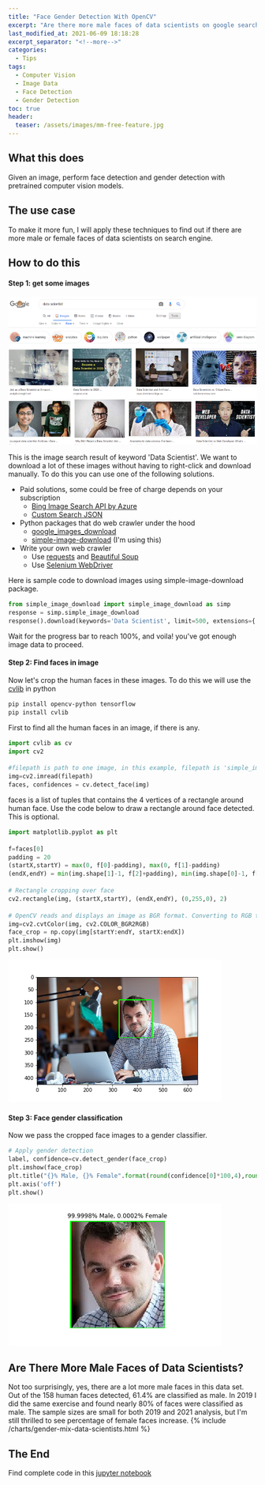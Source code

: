 ```yaml
---
title: "Face Gender Detection With OpenCV"
excerpt: "Are there more male faces of data scientists on google search"
last_modified_at: 2021-06-09 18:18:28
excerpt_separator: "<!--more-->"
categories:
  - Tips
tags:
  - Computer Vision
  - Image Data
  - Face Detection
  - Gender Detection
toc: true
header:
  teaser: /assets/images/mm-free-feature.jpg
---
```


## What this does
Given an image, perform face detection and gender detection with pretrained computer vision models.


## The use case
To make it more fun, I will apply these techniques to find out if there are more male or female faces of data scientists on search engine.

## How to do this
#### Step 1: get some images
![Google Image Search](/assets/images/google-image-search-data-scientist.PNG)

This is the image search result of keyword 'Data Scientist'. We want to download a lot of these images without having to right-click and download manually. To do this you can use one of the following solutions. 
* Paid solutions, some could be free of charge depends on your subscription
    * [Bing Image Search API by Azure](https://www.microsoft.com/en-us/bing/apis/bing-image-search-api)
    * [Custom Search JSON](https://developers.google.com/custom-search/v1/overview)
* Python packages that do web crawler under the hood
    * [google_images_download](https://pypi.org/project/google_images_download/)
    * [simple-image-download](https://pypi.org/project/simple-image-download/) (I'm using this)
* Write your own web crawler
    * Use [requests](https://docs.python-requests.org/en/master/) and [Beautiful Soup](https://pypi.org/project/beautifulsoup4/)
    * Use [Selenium WebDriver](https://www.selenium.dev/documentation/en/webdriver/)

Here is sample code to download images using simple-image-download package.

```python
from simple_image_download import simple_image_download as simp
response = simp.simple_image_download
response().download(keywords='Data Scientist', limit=500, extensions={'.jpg', '.png', '.ico', '.gif', '.jpeg'})
```
Wait for the progress bar to reach 100%, and voila! you've got enough image data to proceed.

#### Step 2: Find faces in image
Now let's crop the human faces in these images. To do this we will use the [cvlib](https://pypi.org/project/cvlib/) in python

```bash
pip install opencv-python tensorflow
pip install cvlib
```
First to find all the human faces in an image, if there is any.
```python
import cvlib as cv
import cv2

#filepath is path to one image, in this example, filepath is 'simple_images/Data_Scientist/Data Scientist_501.png'
img=cv2.imread(filepath)
faces, confidences = cv.detect_face(img)
```

faces is a list of tuples that contains the 4 vertices of a rectangle around human face. Use the code below to draw a rectangle around face detected. This is optional.

```python
import matplotlib.pyplot as plt

f=faces[0]
padding = 20
(startX,startY) = max(0, f[0]-padding), max(0, f[1]-padding)
(endX,endY) = min(img.shape[1]-1, f[2]+padding), min(img.shape[0]-1, f[3]+padding)

# Rectangle cropping over face
cv2.rectangle(img, (startX,startY), (endX,endY), (0,255,0), 2)

# OpenCV reads and displays an image as BGR format. Converting to RGB to plot with matplotlib
img=cv2.cvtColor(img, cv2.COLOR_BGR2RGB)
face_crop = np.copy(img[startY:endY, startX:endX])
plt.imshow(img)
plt.show()
```
![Rectangle Over Face](/assets/images/rectangle-over-face.png)


#### Step 3: Face gender classification
Now we pass the cropped face images to a gender classifier.

```python
# Apply gender detection
label, confidence=cv.detect_gender(face_crop)
plt.imshow(face_crop)
plt.title("{}% Male, {}% Female".format(round(confidence[0]*100,4),round(confidence[1]*100,4)))
plt.axis('off')
plt.show()
```
![Gender Inference With Probabilities](/assets/images/cropped-face_gender-label.png)


## Are There More Male Faces of Data Scientists?

Not too surprisingly, yes, there are a lot more male faces in this data set. Out of the 158 human faces detected, 61.4% are classified as male. In 2019 I did the same exercise and found nearly 80% of faces were classified as male. The sample sizes are small for both 2019 and 2021 analysis, but I'm still thrilled to see percentage of female faces increase.
{% include /charts/gender-mix-data-scientists.html %}

## The End

Find complete code in this [jupyter notebook](https://github.com/erinliyj/face-recognition/blob/master/gender_bias_data_scientist.ipynb)
